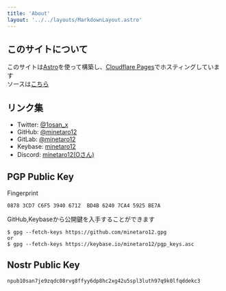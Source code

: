 ```yaml
---
title: 'About'
layout: '../../layouts/MarkdownLayout.astro'
---
```


## このサイトについて

このサイトは[Astro](https://astro.build/)を使って構築し、[Cloudflare Pages](https://pages.cloudflare.com/)でホスティングしています  
ソースは[こちら](https://github.com/minetaro12/0sn.net-astro)

## リンク集

- Twitter: [@1osan_x](https://twitter.com/1osan_x)
- GitHub: [@minetaro12](https://github.com/minetaro12)
- GitLab: [@minetaro12](https://gitlab.com/minetaro12)
- Keybase: [minetaro12](https://keybase.io/minetaro12)
- Discord: [minetaro12(Oさん)](https://discord.com/users/398120671168954381)

## PGP Public Key

Fingerprint

```
0878 3CD7 C6F5 3940 6712  BD4B 6240 7CA4 5925 BE7A
```

GitHub,Keybaseから公開鍵を入手することができます

```
$ gpg --fetch-keys https://github.com/minetaro12.gpg
or
$ gpg --fetch-keys https://keybase.io/minetaro12/pgp_keys.asc
```

## Nostr Public Key

```
npub10san7je9zqdc08rvg8ffyy6dp8hc2xg42u5spl3luth97q9k0lfqddekc3
```
